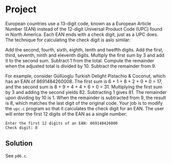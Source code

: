 # Project

European countries use a 13-digit code, known as a European Article Number
(EAN) instead of the 12-digit Universal Product Code (UPC) found in North
America. Each EAN ends with a check digit, just as a UPC does. The technique
for calculating the check digit is aslo similar:

  Add the second, fourth, sixth, eighth, tenth and twelfth digits.
  Add the first, third, seventh, ninth and eleventh digits.
  Multiply the first sum by 3 and add it to the second sum.
  Subtract 1 from the total.
  Compute the remainder when the adjusted total is divided by 10.
  Subtract the remainder from 9.

For example, consider Güllüoglu Turkish Delight Pistachio & Coconut, which has
an EAN of 8691484260008. The first sum is 6 + 1 + 8 + 2 + 0 + 0 = 17, and the
second sum is 8 + 9 + 4 + 4 + 6 + 0 = 31. Multiplying the first sum by 3 and
adding the second yields 82. Subtracting 1 gives 81. The remainder upon
dividing by 10 is 1. When the remainder is subtracted from 9, the result is 8,
which matches the last digit of the original code. Your job is to modify the
`upc.c` program so that it calculates the check digit for an EAN. The user will
enter the first 12 digits of the EAN as a single number:

```
Enter the first 12 digits of an EAN: 869148426000
Check digit: 8
```

## Solution

See `p06.c`.
